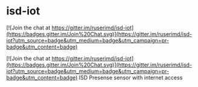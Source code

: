 # isd-iot

[![Join the chat at https://gitter.im/ruserimd/isd-iot](https://badges.gitter.im/Join%20Chat.svg)](https://gitter.im/ruserimd/isd-iot?utm_source=badge&utm_medium=badge&utm_campaign=pr-badge&utm_content=badge)

[![Join the chat at https://gitter.im/ruserimd/isd-iot](https://badges.gitter.im/Join%20Chat.svg)](https://gitter.im/ruserimd/isd-iot?utm_source=badge&utm_medium=badge&utm_campaign=pr-badge&utm_content=badge)
ISD Presense sensor with internet access
